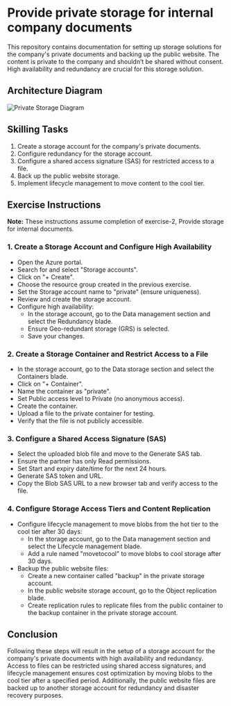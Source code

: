 # Provide private storage for internal company documents

This repository contains documentation for setting up storage solutions for the company's private documents and backing up the public website. The content is private to the company and shouldn’t be shared without consent. High availability and redundancy are crucial for this storage solution.

## Architecture Diagram

![Private Storage Diagram](architecture_diagram.png)

## Skilling Tasks

1. Create a storage account for the company's private documents.
2. Configure redundancy for the storage account.
3. Configure a shared access signature (SAS) for restricted access to a file.
4. Back up the public website storage.
5. Implement lifecycle management to move content to the cool tier.

## Exercise Instructions

**Note:** These instructions assume completion of exercise-2, Provide storage for internal documents.

### 1. Create a Storage Account and Configure High Availability

- Open the Azure portal.
- Search for and select "Storage accounts".
- Click on "+ Create".
- Choose the resource group created in the previous exercise.
- Set the Storage account name to "private" (ensure uniqueness).
- Review and create the storage account.
- Configure high availability:
  - In the storage account, go to the Data management section and select the Redundancy blade.
  - Ensure Geo-redundant storage (GRS) is selected.
  - Save your changes.

### 2. Create a Storage Container and Restrict Access to a File

- In the storage account, go to the Data storage section and select the Containers blade.
- Click on "+ Container".
- Name the container as "private".
- Set Public access level to Private (no anonymous access).
- Create the container.
- Upload a file to the private container for testing.
- Verify that the file is not publicly accessible.

### 3. Configure a Shared Access Signature (SAS)

- Select the uploaded blob file and move to the Generate SAS tab.
- Ensure the partner has only Read permissions.
- Set Start and expiry date/time for the next 24 hours.
- Generate SAS token and URL.
- Copy the Blob SAS URL to a new browser tab and verify access to the file.

### 4. Configure Storage Access Tiers and Content Replication

- Configure lifecycle management to move blobs from the hot tier to the cool tier after 30 days:
  - In the storage account, go to the Data management section and select the Lifecycle management blade.
  - Add a rule named "movetocool" to move blobs to cool storage after 30 days.
- Backup the public website files:
  - Create a new container called "backup" in the private storage account.
  - In the public website storage account, go to the Object replication blade.
  - Create replication rules to replicate files from the public container to the backup container in the private storage account.

## Conclusion

Following these steps will result in the setup of a storage account for the company's private documents with high availability and redundancy. Access to files can be restricted using shared access signatures, and lifecycle management ensures cost optimization by moving blobs to the cool tier after a specified period. Additionally, the public website files are backed up to another storage account for redundancy and disaster recovery purposes.